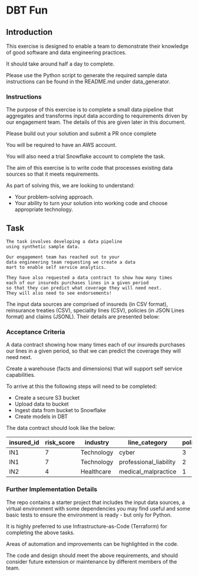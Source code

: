 # DBT Fun

## Introduction

This exercise is designed to enable a team to demonstrate their knowledge of good software and data engineering practices. 

It should take around half a day to complete.

Please use the Python script to generate the required sample data instructions can be found in the README.md under data_generator.

### Instructions

The purpose of this exercise is to complete a small data pipeline that aggregates and transforms input data according to requirements driven by our engagement team. The details of this are given later in this document.

Please build out your solution and submit a PR once complete

You will be required to have an AWS account. 

You will also need a trial Snowflake account to complete the task.

The aim of this exercise is to write code that processes existing data sources so that it meets requirements.

As part of solving this, we are looking to understand:

* Your problem-solving approach.
* Your ability to turn your solution into working code and choose appropriate technology.

## Task 

    The task involves developing a data pipeline 
    using synthetic sample data.

    Our engagement team has reached out to your 
    data engineering team requesting we create a data
    mart to enable self service analytics.

    They have also requested a data contract to show how many times 
    each of our insureds purchases lines in a given period
    so that they can predict what coverage they will need next. 
    They will also need to see endorsements!

The input data sources are comprised of insureds (in CSV format), reinsurance treaties (CSV), speciality lines (CSV),
policies (in JSON Lines format) and claims (JSONL). Their details are presented below:

### Acceptance Criteria

A data contract showing how many times each of our insureds purchases our lines in a given period, so that we can predict 
the coverage they will need next.

Create a warehouse (facts and dimensions) that will support self service capabilities.

To arrive at this the following steps will need to be completed:

* Create a secure S3 bucket
* Upload data to bucket
* Ingest data from bucket to Snowflake
* Create models in DBT

The data contract should look like the below:

| insured_id | risk_score | industry | line_category | policy_count | total_base_premium | total_endorsement_premium | endorsement_premium_percentage | total_endorsements | modification_behavior | purchase_behavior |
|------------|------------|----------|---------------|--------------|-------------------|---------------------------|------------------------------|-------------------|---------------------|-------------------|
| IN1 | 7 | Technology | cyber | 3 | 45000.00 | 8500.00 | 18.9 | 5 | Moderate Modifier | Frequent Buyer |
| IN1 | 7 | Technology | professional_liability | 2 | 28000.00 | 2100.00 | 7.5 | 2 | Light Modifier | Occasional Buyer |
| IN2 | 4 | Healthcare | medical_malpractice | 1 | 65000.00 | 0.00 | 0.0 | 0 | No Modifications | Single Purchase |

### Further Implementation Details
The repo contains a starter project that includes the input data sources, a virtual environment with some dependencies you may find useful and some basic tests to ensure the environment is ready - but only for Python.

It is highly preferred to use Infrastructure-as-Code (Terraform) for completing the above tasks. 

Areas of automation and improvements can be highlighted in the code. 

The code and design should meet the above requirements, and should consider future extension or maintenance by different members of the team.
